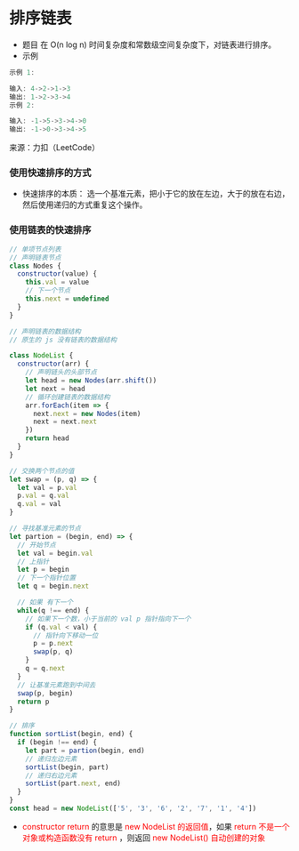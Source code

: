 # 排序链表
- 题目
在 O(n log n) 时间复杂度和常数级空间复杂度下，对链表进行排序。
- 示例
```js
示例 1:

输入: 4->2->1->3
输出: 1->2->3->4
示例 2:

输入: -1->5->3->4->0
输出: -1->0->3->4->5
```
来源：力扣（LeetCode）

### 使用快速排序的方式
- 快速排序的本质： 选一个基准元素，把小于它的放在左边，大于的放在右边，然后使用递归的方式重复这个操作。

### 使用链表的快速排序
```js
// 单项节点列表
// 声明链表节点
class Nodes {
  constructor(value) {
    this.val = value
    // 下一个节点
    this.next = undefined
  }
}

// 声明链表的数据结构
// 原生的 js 没有链表的数据结构

class NodeList {
  constructor(arr) {
    // 声明链头的头部节点
    let head = new Nodes(arr.shift())
    let next = head
    // 循环创建链表的数据结构
    arr.forEach(item => {
      next.next = new Nodes(item)
      next = next.next
    })
    return head
  }
}

// 交换两个节点的值
let swap = (p, q) => {
  let val = p.val
  p.val = q.val
  q.val = val
}

// 寻找基准元素的节点
let partion = (begin, end) => {
  // 开始节点
  let val = begin.val
  // 上指针
  let p = begin
  // 下一个指针位置
  let q = begin.next

  // 如果 有下一个
  while(q !== end) {
    // 如果下一个数，小于当前的 val p 指针指向下一个
    if (q.val < val) {
      // 指针向下移动一位
      p = p.next
      swap(p, q)
    }
    q = q.next
  }
  // 让基准元素跑到中间去
  swap(p, begin)
  return p
}

// 排序
function sortList(begin, end) {
  if (begin !== end) {
    let part = partion(begin, end)
    // 递归左边元素
    sortList(begin, part)
    // 递归右边元素
    sortList(part.next, end)
  }
}
const head = new NodeList(['5', '3', '6', '2', '7', '1', '4'])
```
- <font color=red>constructor return </font> 的意思是 <font color=red> new NodeList 的返回值</font>，如果 <font color=red>return 不是一个对象或构造函数没有 return</font> ，则返回 <font color=red> new NodeList() 自动创建的对象</font>
